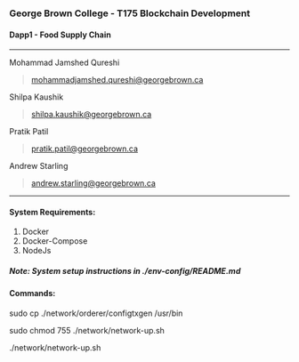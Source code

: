 ### George Brown College - T175 Blockchain Development
#### Dapp1 - Food Supply Chain

-----
Mohammad Jamshed Qureshi
> mohammadjamshed.qureshi@georgebrown.ca

Shilpa Kaushik
> shilpa.kaushik@georgebrown.ca

Pratik Patil
> pratik.patil@georgebrown.ca

Andrew Starling
> andrew.starling@georgebrown.ca
-----


#### System Requirements:
1. Docker 
2. Docker-Compose
3. NodeJs
##### Note: System setup instructions in ./env-config/README.md

#### Commands:
sudo cp ./network/orderer/configtxgen  /usr/bin

sudo chmod 755 ./network/network-up.sh

./network/network-up.sh
